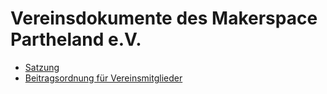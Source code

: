 # Vereinsdokumente des Makerspace Partheland e.V.
- [Satzung](Satzung.md)
- [Beitragsordnung für Vereinsmitglieder](Beitragsordnung.md)
